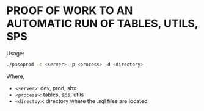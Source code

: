 # PROOF OF WORK TO AN AUTOMATIC RUN OF TABLES, UTILS, SPS

Usage:

```bash
./pasoprod -c <server> -p <process> -d <directory>
```

Where,

+ `<server>`: dev, prod, sbx
+ `<process>`: tables, sps, utils
+ `<directoy>`: directory where the .sql files are located
